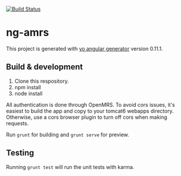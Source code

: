 [![Build Status](https://travis-ci.org/AMPATH/ng-amrs.svg?branch=master)](https://travis-ci.org/AMPATH/ng-amrs)

# ng-amrs

This project is generated with [yo angular generator](https://github.com/yeoman/generator-angular)
version 0.11.1.

## Build & development
1. Clone this respository.
2. npm install
3. node install

All authentication is done through OpenMRS. To avoid cors issues, it's easiest to build the app and copy to your tomcat6 webapps directory. Otherwise, use a cors browser plugin to turn off cors when making requests.

Run `grunt` for building and `grunt serve` for preview.

## Testing

Running `grunt test` will run the unit tests with karma.
